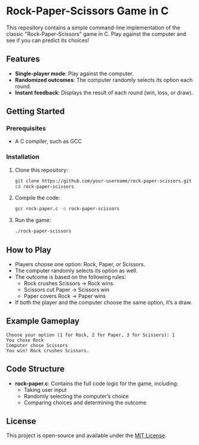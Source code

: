 
# Rock-Paper-Scissors Game in C

This repository contains a simple command-line implementation of the classic "Rock-Paper-Scissors" game in C. Play against the computer and see if you can predict its choices!

## Features

- **Single-player mode**: Play against the computer.
- **Randomized outcomes**: The computer randomly selects its option each round.
- **Instant feedback**: Displays the result of each round (win, loss, or draw).

## Getting Started

### Prerequisites

- A C compiler, such as GCC

### Installation

1. Clone this repository:
   ```bash
   git clone https://github.com/your-username/rock-paper-scissors.git
   cd rock-paper-scissors
   ```

2. Compile the code:
   ```bash
   gcc rock-paper.c -o rock-paper-scissors
   ```

3. Run the game:
   ```bash
   ./rock-paper-scissors
   ```

## How to Play

- Players choose one option: Rock, Paper, or Scissors.
- The computer randomly selects its option as well.
- The outcome is based on the following rules:
  - Rock crushes Scissors -> Rock wins
  - Scissors cut Paper -> Scissors win
  - Paper covers Rock -> Paper wins
- If both the player and the computer choose the same option, it’s a draw.

## Example Gameplay

```plaintext
Choose your option (1 for Rock, 2 for Paper, 3 for Scissors): 1
You chose Rock
Computer chose Scissors
You win! Rock crushes Scissors.
```

## Code Structure

- **rock-paper.c**: Contains the full code logic for the game, including:
  - Taking user input
  - Randomly selecting the computer’s choice
  - Comparing choices and determining the outcome

## License

This project is open-source and available under the [MIT License](LICENSE).

